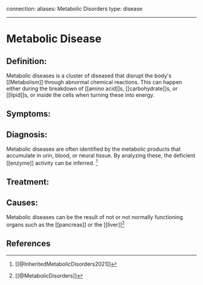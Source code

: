 
connection:
aliases: Metabolic Disorders
type: disease

---

# Metabolic Disease

## Definition:
Metabolic diseases is a cluster of diseased that disrupt the body's [[Metabolism]] through abnormal chemical reactions. This can happen either during the breakdown of [[amino acid]]s, [[carbohydrate]]s, or [[lipid]]s, or inside the cells when turning these into energy.


## Symptoms:

## Diagnosis:
Metabolic diseases are often identified by the metabolic products that accumulate in urin, blood, or neural tissue. By analyzing these, the deficient [[enzyme]] activity can be inferred. [^2]

## Treatment:


## Causes:
Metabolic diseases can be the result of  not or not normally functioning organs such as the [[pancreas]] or the [[liver]][^1] 

## References
[^1]: [[@MetabolicDisorders]]
[^2]: [[@InheritedMetabolicDisorders2021]]
